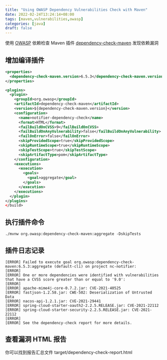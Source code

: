 ```yaml
---
title: "Using OWASP Dependency Vulnerabilities Check with Maven"
date: 2022-02-24T13:24:14+08:00
tags: [maven,vulnerabilities,owasp]
categories: [java]
draft: false
---
```


使用 [OWASP](https://owasp.org/www-project-dependency-check/) 依赖检查 Maven 插件 [dependency-check-maven](https://jeremylong.github.io/DependencyCheck/dependency-check-maven/index.html) 发现依赖漏洞

## 增加编译插件

```xml
<properties>
  <dependency-check-maven.version>6.5.3</dependency-check-maven.version>
</properties>  

<plugins>
  <plugin>
    <groupId>org.owasp</groupId>
    <artifactId>dependency-check-maven</artifactId>
    <version>${dependency-check-maven.version}</version>
    <configuration>
      <name>notifier-dependency-check</name>
      <format>HTML</format>
      <failBuildOnCVSS>9</failBuildOnCVSS>
      <failBuildOnAnyVulnerability>false</failBuildOnAnyVulnerability>
      <failOnError>false</failOnError>
      <skipProvidedScope>true</skipProvidedScope>
      <skipRuntimeScope>true</skipRuntimeScope>
      <skipTestScope>true</skipTestScope>
      <skipArtifactType>pom</skipArtifactType>
    </configuration>
    <executions>
      <execution>
        <goals>
          <goal>aggregate</goal>
        </goals>
      </execution>
    </executions>
  </plugin>
</plugins>
</build>
```

## 执行插件命令

```shell
./mvnw org.owasp:dependency-check-maven:aggregate -DskipTests
```

## 插件日志记录

```shell
[ERROR] Failed to execute goal org.owasp:dependency-check-maven:6.5.3:aggregate (default-cli) on project nc-notifier:
[ERROR]
[ERROR] One or more dependencies were identified with vulnerabilities that have a CVSS score greater than or equal to '9.0':
[ERROR]
[ERROR] apache-mime4j-core-0.7.2.jar: CVE-2021-40525
[ERROR] fastjson-1.2.58.jar: CWE-502: Deserialization of Untrusted Data
[ERROR] nacos-api-1.2.1.jar: CVE-2021-29441
[ERROR] spring-cloud-starter-oauth2-2.2.5.RELEASE.jar: CVE-2021-22112
[ERROR] spring-cloud-starter-security-2.2.5.RELEASE.jar: CVE-2021-22112
[ERROR]
[ERROR] See the dependency-check report for more details.
```

## 查看漏洞 HTML 报告

你可以找到报告汇总文件 target/dependency-check-report.html
